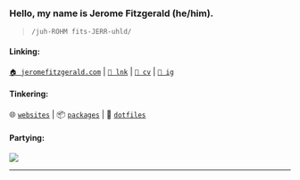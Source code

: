 ### Hello, my name is Jerome Fitzgerald (he/him).

> `/juh-ROHM fits-JERR-uhld/`

#### Linking:

[`🏠 jeromefitzgerald.com`](https://jeromefitzgerald.com/) | 
[`💼 lnk`](https://www.linkedin.com/in/jeromefitzgerald) | 
[`📖 cv`](https://read.cv/jeromefitzgerald) | 
[`📸 ig`](https://instagram.com/jeromefitz)

#### Tinkering:

🌐️ [`websites`](https://github.com/JeromeFitz/websites) | 
📦️ [`packages`](https://github.com/JeromeFitz/packages) | 
💽️ [`dotfiles`](https://github.com/JeromeFitz/dotfiles)

#### Partying:

<img src="https://user-images.githubusercontent.com/3099369/88847142-9dcd0900-d1b4-11ea-8d0c-d1aae2bbe08d.gif" /> 

<!--
#### Garfielding:

<img src="https://web.archive.org/web/20000915105631/http://www.geocities.com:80/Heartland/Grove/2670/garfield.gif" width="500" height="400" />
-->
---
